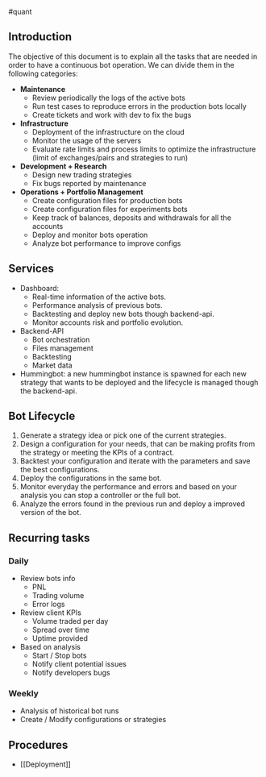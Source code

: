 #quant

## Introduction

The objective of this document is to explain all the tasks that are needed in order to have a continuous bot operation. We can divide them in the following categories:
- **Maintenance**
    - Review periodically the logs of the active bots
    - Run test cases to reproduce errors in the production bots locally
    - Create tickets and work with dev to fix the bugs
- **Infrastructure**
    - Deployment of the infrastructure on the cloud
    - Monitor the usage of the servers
    - Evaluate rate limits and process limits to optimize the infrastructure (limit of exchanges/pairs and strategies to run)
- **Development + Research**
    - Design new trading strategies
    - Fix bugs reported by maintenance
- **Operations + Portfolio Management**
    - Create configuration files for production bots
    - Create configuration files for experiments bots
    - Keep track of balances, deposits and withdrawals for all the accounts
    - Deploy and monitor bots operation
    - Analyze bot performance to improve configs

## Services
- Dashboard:
	- Real-time information of the active bots.
	- Performance analysis of previous bots.
	- Backtesting and deploy new bots though backend-api.
	- Monitor accounts risk and portfolio evolution.
- Backend-API
	- Bot orchestration
	- Files management
	- Backtesting
	- Market data
- Hummingbot: a new hummingbot instance is spawned for each new strategy that wants to be deployed and the lifecycle is managed though the backend-api.


## Bot Lifecycle
1. Generate a strategy idea or pick one of the current strategies.
2. Design a configuration for your needs, that can be making profits from the strategy or meeting the KPIs of a contract.
3. Backtest your configuration and iterate with the parameters and save the best configurations.
4. Deploy the configurations in the same bot.
5. Monitor everyday the performance and errors and based on your analysis you can stop a controller or the full bot.
6. Analyze the errors found in the previous run and deploy a improved version of the bot.


## Recurring tasks
### Daily
- Review bots info
	- PNL
	- Trading volume
	- Error logs
- Review client KPIs
	- Volume traded per day
	- Spread over time
	- Uptime provided
- Based on analysis
	- Start / Stop bots
	- Notify client potential issues
	- Notify developers bugs
### Weekly
- Analysis of historical bot runs
- Create / Modify configurations or strategies

## Procedures
- [[Deployment]]